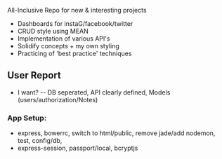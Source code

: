 All-Inclusive Repo for new & interesting projects

- Dashboards for instaG/facebook/twitter
- CRUD style using MEAN 
- Implementation of various API's
- Solidify concepts + my own styling
- Practicing of 'best practice' techniques 

## User Report
- I want?  -- DB seperated, API clearly defined, Models (users/authorization/Notes) 

### App Setup:
- express, bowerrc, switch to html/public, remove jade/add nodemon, test, config/db, 
- express-session, passport/local, bcryptjs